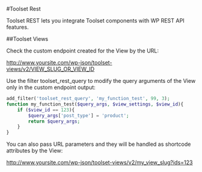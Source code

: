 #Toolset Rest

Toolset REST lets you integrate Toolset components with WP REST API features.

##Toolset Views

Check the custom endpoint created for the View by the URL:

http://www.yoursite.com/wp-json/toolset-views/v2/VIEW_SLUG_OR_VIEW_ID

Use the filter toolset_rest_query to modify the query arguments of the View only in the custom endpoint output:

```php
add_filter('toolset_rest_query', 'my_function_test', 99, 3);
function my_function_test($query_args, $view_settings, $view_id){
	if ($view_id == 123){
		$query_args['post_type'] = 'product';
		return $query_args;
	}
}
```

You can also pass URL parameters and they will be handled as shortcode attributes by the View:

http://www.yoursite.com/wp-json/toolset-views/v2/my_view_slug?ids=123